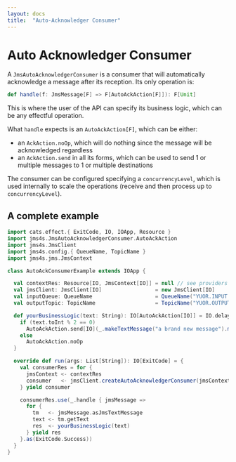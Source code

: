 ```yaml
---
layout: docs
title:  "Auto-Acknowledger Consumer"
---
```


# Auto Acknowledger Consumer

A `JmsAutoAcknowledgerConsumer` is a consumer that will automatically acknowledge a message after its reception.
Its only operation is:

```scala
def handle(f: JmsMessage[F] => F[AutoAckAction[F]]): F[Unit]
```

This is where the user of the API can specify its business logic, which can be any effectful operation.

What `handle` expects is an `AutoAckAction[F]`, which can be either:
- an `AckAction.noOp`, which will do nothing since the message will be acknowledged regardless
- an `AckAction.send` in all its forms, which can be used to send 1 or multiple messages to 1 or multiple destinations

The consumer can be configured specifying a `concurrencyLevel`, which is used internally to scale the operations (receive and then process up to `concurrencyLevel`).

## A complete example

```scala mdoc
import cats.effect.{ ExitCode, IO, IOApp, Resource }
import jms4s.JmsAutoAcknowledgerConsumer.AutoAckAction
import jms4s.JmsClient
import jms4s.config.{ QueueName, TopicName }
import jms4s.jms.JmsContext

class AutoAckConsumerExample extends IOApp {

  val contextRes: Resource[IO, JmsContext[IO]] = null // see providers section!
  val jmsClient: JmsClient[IO]                 = new JmsClient[IO]
  val inputQueue: QueueName                    = QueueName("YUOR.INPUT.QUEUE")
  val outputTopic: TopicName                   = TopicName("YUOR.OUTPUT.TOPIC")

  def yourBusinessLogic(text: String): IO[AutoAckAction[IO]] = IO.delay {
    if (text.toInt % 2 == 0)
      AutoAckAction.send[IO](_.makeTextMessage("a brand new message").map(newMsg => (newMsg, outputTopic)))
    else
      AutoAckAction.noOp
  }

  override def run(args: List[String]): IO[ExitCode] = {
    val consumerRes = for {
      jmsContext <- contextRes
      consumer   <- jmsClient.createAutoAcknowledgerConsumer(jmsContext, inputQueue, 10)
    } yield consumer

    consumerRes.use(_.handle { jmsMessage =>
      for {
        tm   <- jmsMessage.asJmsTextMessage
        text <- tm.getText
        res  <- yourBusinessLogic(text)
      } yield res
    }.as(ExitCode.Success))
  }
}
```
